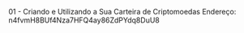 
01 - Criando e Utilizando a Sua Carteira de Criptomoedas
Endereço:  n4fvmH8BUf4Nza7HFQ4ay86ZdPYdq8DuU8

